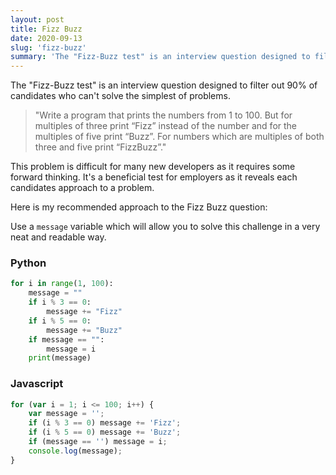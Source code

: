 ```yaml
---
layout: post
title: Fizz Buzz
date: 2020-09-13
slug: 'fizz-buzz'
summary: 'The "Fizz-Buzz test" is an interview question designed to filter out 90% of candidates who cannot solve the simplest of problems. <ul><li> "Write a program that prints the numbers from 1 to 100. </li> <li>But for multiples of three print “Fizz” instead of the number</li> <li> and for the multiples of five print “Buzz”.</li><li> For numbers which are multiples of both three and five print “FizzBuzz”</li></ul>'
---
```


The "Fizz-Buzz test" is an interview question designed to filter out 90% of candidates who can't solve the simplest of problems.

> "Write a program that prints the numbers from 1 to 100. But for multiples of three print “Fizz” instead of the number and for the multiples of five print “Buzz”. For numbers which are multiples of both three and five print “FizzBuzz”."

This problem is difficult for many new developers as it requires some forward thinking.
It's a beneficial test for employers as it reveals each candidates approach to a problem.

Here is my recommended approach to the Fizz Buzz question:

Use a `message` variable which will allow you to solve this challenge in a very neat and readable way.

### Python

```python
for i in range(1, 100):
	message = ""
	if i % 3 == 0:
		message += "Fizz"
	if i % 5 == 0:
		message += "Buzz"
	if message == "":
		message = i
	print(message)
```

### Javascript

```javascript
for (var i = 1; i <= 100; i++) {
	var message = '';
	if (i % 3 == 0) message += 'Fizz';
	if (i % 5 == 0) message += 'Buzz';
	if (message == '') message = i;
	console.log(message);
}
```
